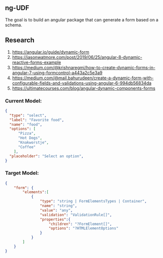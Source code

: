 ## ng-UDF

The goal is to build an angular package that can generate a form based on a schema.

## Research

1. https://angular.io/guide/dynamic-form
2. https://jasonwatmore.com/post/2019/06/25/angular-8-dynamic-reactive-forms-example
3. https://medium.com/@krishnaregmi/how-to-create-dynamic-forms-in-angular-7-using-formcontrol-a443a2c5e3a9
4. https://medium.com/@mail.bahurudeen/create-a-dynamic-form-with-configurable-fields-and-validations-using-angular-6-994db56834da
5. https://ultimatecourses.com/blog/angular-dynamic-components-forms


### Current Model:
```json
{
  "type": "select",
  "label": "Favorite food",
  "name": "food",
  "options": [
      "Pizza", 
      "Hot Dogs", 
      "Knakworstje", 
      "Coffee"
    ],
  "placeholder": "Select an option",
}

```

### Target Model:

```json
{
    "form": {
        "elements":[
            {
                "type": "string | FormElementsTypes | Container",
                "name": "string",
                "value": "any",
                "validation": "ValidationRule[]",
                "properties":{
                    "children": "?FormElement[]",
                    "options": "?HTMLElementOptions"
                }
            }
        ]
    }
}


```

